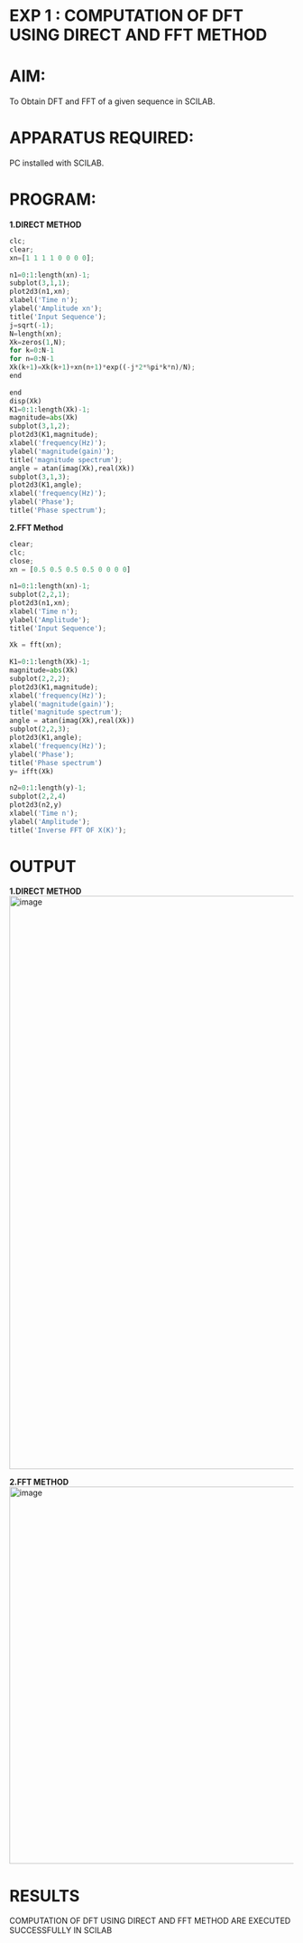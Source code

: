 # EXP 1 : COMPUTATION OF DFT USING DIRECT AND FFT METHOD

# AIM: 

  To Obtain DFT and FFT of a given sequence in SCILAB. 

# APPARATUS REQUIRED: 
   
   PC installed with SCILAB. 

# PROGRAM: 

**1.DIRECT METHOD**
```python
clc; 
clear; 
xn=[1 1 1 1 0 0 0 0]; 
 
n1=0:1:length(xn)-1; 
subplot(3,1,1); 
plot2d3(n1,xn); 
xlabel('Time n'); 
ylabel('Amplitude xn'); 
title('Input Sequence'); 
j=sqrt(-1); 
N=length(xn); 
Xk=zeros(1,N); 
for k=0:N-1 
for n=0:N-1 
Xk(k+1)=Xk(k+1)+xn(n+1)*exp((-j*2*%pi*k*n)/N); 
end  
 
end 
disp(Xk) 
K1=0:1:length(Xk)-1; 
magnitude=abs(Xk) 
subplot(3,1,2); 
plot2d3(K1,magnitude); 
xlabel('frequency(Hz)'); 
ylabel('magnitude(gain)'); 
title('magnitude spectrum'); 
angle = atan(imag(Xk),real(Xk)) 
subplot(3,1,3); 
plot2d3(K1,angle); 
xlabel('frequency(Hz)'); 
ylabel('Phase'); 
title('Phase spectrum'); 
```    
**2.FFT Method**
 
```PYTHON 
clear; 
clc; 
close; 
xn = [0.5 0.5 0.5 0.5 0 0 0 0] 
 
n1=0:1:length(xn)-1; 
subplot(2,2,1); 
plot2d3(n1,xn); 
xlabel('Time n'); 
ylabel('Amplitude'); 
title('Input Sequence'); 
 
Xk = fft(xn); 
 
K1=0:1:length(Xk)-1; 
magnitude=abs(Xk) 
subplot(2,2,2); 
plot2d3(K1,magnitude); 
xlabel('frequency(Hz)'); 
ylabel('magnitude(gain)'); 
title('magnitude spectrum'); 
angle = atan(imag(Xk),real(Xk)) 
subplot(2,2,3); 
plot2d3(K1,angle); 
xlabel('frequency(Hz)'); 
ylabel('Phase'); 
title('Phase spectrum') 
y= ifft(Xk) 
 
n2=0:1:length(y)-1; 
subplot(2,2,4) 
plot2d3(n2,y) 
xlabel('Time n'); 
ylabel('Amplitude'); 
title('Inverse FFT OF X(K)'); 
```
# OUTPUT 

**1.DIRECT METHOD**
<img width="1919" height="1014" alt="image" src="https://github.com/user-attachments/assets/ad54bc63-d578-41ab-b7df-819a56953609" />

**2.FFT METHOD**
<img width="1262" height="667" alt="image" src="https://github.com/user-attachments/assets/46c549a5-4adb-4c38-9ae5-0bedbc470e70" />

# RESULTS
COMPUTATION OF DFT USING DIRECT AND FFT METHOD ARE EXECUTED SUCCESSFULLY IN SCILAB
